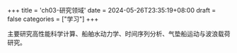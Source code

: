 +++
title = 'ch03-研究领域'
date = 2024-05-26T23:35:19+08:00
draft = false
categories = ["学习"]
+++

主要研究高性能科学计算、船舶水动力学、时间序列分析、气垫船运动与波浪载荷研究。
